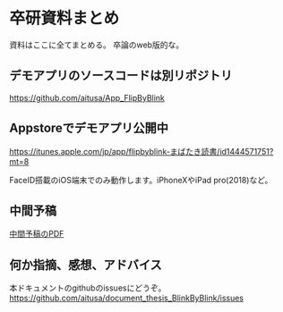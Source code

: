 # 卒研資料まとめ
資料はここに全てまとめる。
卒論のweb版的な。

## デモアプリのソースコードは別リポジトリ
https://github.com/aitusa/App_FlipByBlink

## Appstoreでデモアプリ公開中
https://itunes.apple.com/jp/app/flipbyblink-まばたき読書/id1444571751?mt=8

FaceID搭載のiOS端末でのみ動作します。iPhoneXやiPad pro(2018)など。

## 中間予稿
[中間予稿のPDF](中間予稿.pdf)

## 何か指摘、感想、アドバイス
本ドキュメントのgithubのissuesにどうぞ。
https://github.com/aitusa/document_thesis_BlinkByBlink/issues
